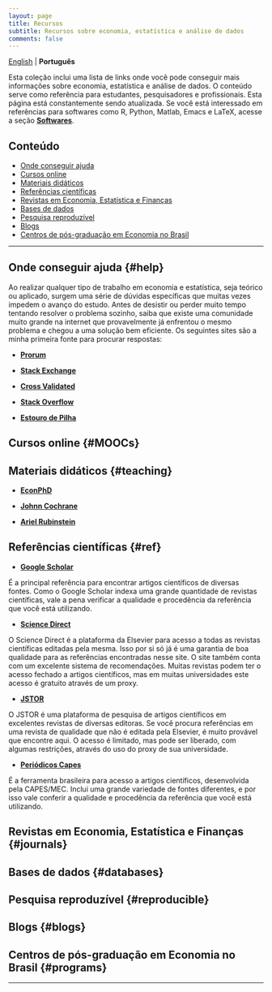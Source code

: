 ```yaml
---
layout: page
title: Recursos
subtitle: Recursos sobre economia, estatística e análise de dados
comments: false
---
```


[English](/resources) \| **Português**

Esta coleção inclui uma lista de links onde você pode conseguir mais informações sobre economia, estatística e análise de dados. O conteúdo serve como referência para estudantes, pesquisadores e profissionais. Esta página está constantemente sendo atualizada. Se você está interessado em referências para softwares como R, Python, Matlab, Emacs e LaTeX, acesse a seção **[Softwares](/softwares.md)**.

## Conteúdo

- [Onde conseguir ajuda](#help)
- [Cursos online](#MOOCs)
- [Materiais didáticos](#teaching)
- [Referências científicas](#ref)
- [Revistas em Economia, Estatística e Finanças](#journals)
- [Bases de dados](#databases)
- [Pesquisa reproduzível](#reproducible)
- [Blogs](#blogs)
- [Centros de pós-graduação em Economia no Brasil](#programs)

--- 

## Onde conseguir ajuda {#help}

Ao realizar qualquer tipo de trabalho em economia e estatística, seja teórico ou aplicado, surgem uma série de dúvidas específicas que muitas vezes impedem o avanço do estudo. Antes de desistir ou perder muito tempo tentando resolver o problema sozinho, saiba que existe uma comunidade muito grande na internet que provavelmente já enfrentou o mesmo problema e chegou a uma solução bem eficiente. Os seguintes sites são a minha primeira fonte para procurar respostas:

- **[Prorum](http://prorum.com/)**

- **[Stack Exchange](http://stackexchange.com/)**

- **[Cross Validated](http://stats.stackexchange.com/)**

- **[Stack Overflow](http://stackoverflow.com/)**

- **[Estouro de Pilha](http://pt.stackoverflow.com/)**

## Cursos online {#MOOCs}

## Materiais didáticos {#teaching}

- **[EconPhD](http://econphd.econwiki.com/notes.htm)**

- **[Johnn Cochrane](http://faculty.chicagobooth.edu/john.cochrane/teaching/index.htm)**

- **[Ariel Rubinstein](http://arielrubinstein.tau.ac.il/)**

## Referências científicas {#ref}

- **[Google Scholar](https://scholar.google.com.br/)**

É a principal referência para encontrar artigos científicos de diversas fontes. Como o Google Scholar indexa uma grande quantidade de revistas científicas, vale a pena verificar a qualidade e procedência da referência que você está utilizando.

- **[Science Direct](https://scholar.google.com.br/)**

O Science Direct é a plataforma da Elsevier para acesso a todas as revistas científicas editadas pela mesma. Isso por si só já é uma garantia de boa qualidade para as referências encontradas nesse site. O site também conta com um excelente sistema de recomendações. Muitas revistas podem ter o acesso fechado a artigos científicos, mas em muitas universidades este acesso é gratuito através de um proxy.

- **[JSTOR](http://www.jstor.org/)**

O JSTOR é uma plataforma de pesquisa de artigos científicos em excelentes revistas de diversas editoras. Se você procura referências em uma revista de qualidade que não é editada pela Elsevier, é muito provável que encontre aqui. O acesso é limitado, mas pode ser liberado, com algumas restrições, através do uso do proxy de sua universidade.

- **[Periódicos Capes](http://www.periodicos.capes.gov.br/)**

É a ferramenta brasileira para acesso a artigos científicos, desenvolvida pela CAPES/MEC. Inclui uma grande variedade de fontes diferentes, e por isso vale conferir a qualidade e procedência da referência que você está utilizando.

## Revistas em Economia, Estatística e Finanças {#journals}

## Bases de dados {#databases}

## Pesquisa reproduzível {#reproducible}

## Blogs {#blogs}

## Centros de pós-graduação em Economia no Brasil {#programs}

---
